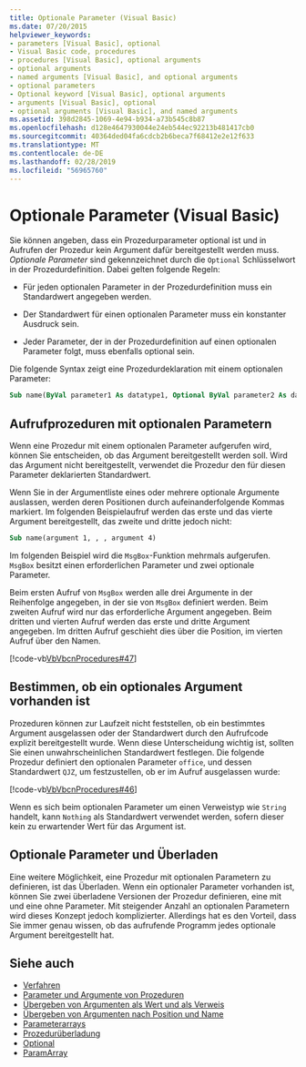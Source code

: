 ```yaml
---
title: Optionale Parameter (Visual Basic)
ms.date: 07/20/2015
helpviewer_keywords:
- parameters [Visual Basic], optional
- Visual Basic code, procedures
- procedures [Visual Basic], optional arguments
- optional arguments
- named arguments [Visual Basic], and optional arguments
- optional parameters
- Optional keyword [Visual Basic], optional arguments
- arguments [Visual Basic], optional
- optional arguments [Visual Basic], and named arguments
ms.assetid: 398d2845-1069-4e94-b934-a73b545c8b87
ms.openlocfilehash: d128e4647930044e24eb544ec92213b481417cb0
ms.sourcegitcommit: 40364ded04fa6cdcb2b6beca7f68412e2e12f633
ms.translationtype: MT
ms.contentlocale: de-DE
ms.lasthandoff: 02/28/2019
ms.locfileid: "56965760"
---
```

# <a name="optional-parameters-visual-basic"></a>Optionale Parameter (Visual Basic)
Sie können angeben, dass ein Prozedurparameter optional ist und in Aufrufen der Prozedur kein Argument dafür bereitgestellt werden muss. *Optionale Parameter* sind gekennzeichnet durch die `Optional` Schlüsselwort in der Prozedurdefinition. Dabei gelten folgende Regeln:  
  
-   Für jeden optionalen Parameter in der Prozedurdefinition muss ein Standardwert angegeben werden.  
  
-   Der Standardwert für einen optionalen Parameter muss ein konstanter Ausdruck sein.  
  
-   Jeder Parameter, der in der Prozedurdefinition auf einen optionalen Parameter folgt, muss ebenfalls optional sein.  
  
 Die folgende Syntax zeigt eine Prozedurdeklaration mit einem optionalen Parameter:  
  
```vb  
Sub name(ByVal parameter1 As datatype1, Optional ByVal parameter2 As datatype2 = defaultvalue)  
```  
  
## <a name="calling-procedures-with-optional-parameters"></a>Aufrufprozeduren mit optionalen Parametern  
 Wenn eine Prozedur mit einem optionalen Parameter aufgerufen wird, können Sie entscheiden, ob das Argument bereitgestellt werden soll. Wird das Argument nicht bereitgestellt, verwendet die Prozedur den für diesen Parameter deklarierten Standardwert.  
  
 Wenn Sie in der Argumentliste eines oder mehrere optionale Argumente auslassen, werden deren Positionen durch aufeinanderfolgende Kommas markiert. Im folgenden Beispielaufruf werden das erste und das vierte Argument bereitgestellt, das zweite und dritte jedoch nicht:  
  
```vb  
Sub name(argument 1, , , argument 4)  
```  
  
 Im folgenden Beispiel wird die `MsgBox`-Funktion mehrmals aufgerufen. `MsgBox` besitzt einen erforderlichen Parameter und zwei optionale Parameter.  
  
 Beim ersten Aufruf von `MsgBox` werden alle drei Argumente in der Reihenfolge angegeben, in der sie von `MsgBox` definiert werden. Beim zweiten Aufruf wird nur das erforderliche Argument angegeben. Beim dritten und vierten Aufruf werden das erste und dritte Argument angegeben. Im dritten Aufruf geschieht dies über die Position, im vierten Aufruf über den Namen.  
  
 [!code-vb[VbVbcnProcedures#47](~/samples/snippets/visualbasic/VS_Snippets_VBCSharp/VbVbcnProcedures/VB/Class1.vb#47)]  
  
## <a name="determining-whether-an-optional-argument-is-present"></a>Bestimmen, ob ein optionales Argument vorhanden ist  
 Prozeduren können zur Laufzeit nicht feststellen, ob ein bestimmtes Argument ausgelassen oder der Standardwert durch den Aufrufcode explizit bereitgestellt wurde. Wenn diese Unterscheidung wichtig ist, sollten Sie einen unwahrscheinlichen Standardwert festlegen. Die folgende Prozedur definiert den optionalen Parameter `office`, und dessen Standardwert `QJZ`, um festzustellen, ob er im Aufruf ausgelassen wurde:  
  
 [!code-vb[VbVbcnProcedures#46](~/samples/snippets/visualbasic/VS_Snippets_VBCSharp/VbVbcnProcedures/VB/Class1.vb#46)]  
  
 Wenn es sich beim optionalen Parameter um einen Verweistyp wie `String` handelt, kann `Nothing` als Standardwert verwendet werden, sofern dieser kein zu erwartender Wert für das Argument ist.  
  
## <a name="optional-parameters-and-overloading"></a>Optionale Parameter und Überladen  
 Eine weitere Möglichkeit, eine Prozedur mit optionalen Parametern zu definieren, ist das Überladen. Wenn ein optionaler Parameter vorhanden ist, können Sie zwei überladene Versionen der Prozedur definieren, eine mit und eine ohne Parameter. Mit steigender Anzahl an optionalen Parametern wird dieses Konzept jedoch komplizierter. Allerdings hat es den Vorteil, dass Sie immer genau wissen, ob das aufrufende Programm jedes optionale Argument bereitgestellt hat.  
  
## <a name="see-also"></a>Siehe auch
- [Verfahren](./index.md)
- [Parameter und Argumente von Prozeduren](./procedure-parameters-and-arguments.md)
- [Übergeben von Argumenten als Wert und als Verweis](./passing-arguments-by-value-and-by-reference.md)
- [Übergeben von Argumenten nach Position und Name](./passing-arguments-by-position-and-by-name.md)
- [Parameterarrays](./parameter-arrays.md)
- [Prozedurüberladung](./procedure-overloading.md)
- [Optional](../../../../visual-basic/language-reference/modifiers/optional.md)
- [ParamArray](../../../../visual-basic/language-reference/modifiers/paramarray.md)
